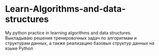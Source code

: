 # Learn-Algorithms-and-data-structures
My python practice in learning algorithms and data structures.
Выкладываю решения тренировочных задач по алгоритмам и структурам данных, а также реализацию базовых структур данных на языке Python

